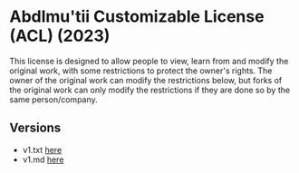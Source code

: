 # Abdlmu'tii Customizable License (ACL) (2023)

This license is designed to allow people to view, learn from and modify the original work, with some restrictions to protect the owner's rights. The owner of the original work can modify the restrictions below, but forks of the original work can only modify the restrictions if they are done so by the same person/company.

## Versions
- v1.txt [here](LICENSE-V1.TXT)
- v1.md [here](LICENSE-V1.MD)
